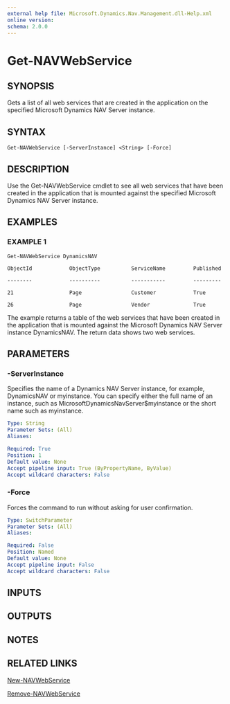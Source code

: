 ```yaml
---
external help file: Microsoft.Dynamics.Nav.Management.dll-Help.xml
online version:
schema: 2.0.0
---
```


# Get-NAVWebService

## SYNOPSIS
Gets a list of all web services that are created in the application on the specified Microsoft Dynamics NAV Server instance.

## SYNTAX

```
Get-NAVWebService [-ServerInstance] <String> [-Force]
```

## DESCRIPTION
Use the Get-NAVWebService cmdlet to see all web services that have been created in the application that is mounted against the specified Microsoft Dynamics NAV Server instance.

## EXAMPLES

### EXAMPLE 1
```
Get-NAVWebService DynamicsNAV

ObjectId            ObjectType          ServiceName         Published

--------            ----------          -----------         ---------

21                  Page                Customer            True

26                  Page                Vendor              True
```

The example returns a table of the web services that have been created in the application that is mounted against the Microsoft Dynamics NAV Server instance DynamicsNAV.
The return data shows two web services.

## PARAMETERS

### -ServerInstance
Specifies the name of a Dynamics NAV Server instance, for example, DynamicsNAV or myinstance. You can specify either the full name of an instance, such as MicrosoftDynamicsNavServer$myinstance or the short name such as myinstance.

```yaml
Type: String
Parameter Sets: (All)
Aliases:

Required: True
Position: 1
Default value: None
Accept pipeline input: True (ByPropertyName, ByValue)
Accept wildcard characters: False
```

### -Force
Forces the command to run without asking for user confirmation.

```yaml
Type: SwitchParameter
Parameter Sets: (All)
Aliases:

Required: False
Position: Named
Default value: None
Accept pipeline input: False
Accept wildcard characters: False
```

## INPUTS

## OUTPUTS

## NOTES
## RELATED LINKS

[New-NAVWebService](New-NAVWebServer.md)  

[Remove-NAVWebService](Remove-NAVWebService.md)  
